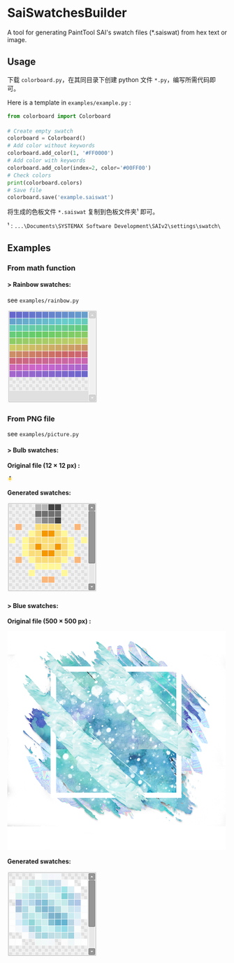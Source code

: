 # SaiSwatchesBuilder

A tool for generating PaintTool SAI's swatch files (*.saiswat) from hex text or image.

## Usage

下载 `colorboard.py`，在其同目录下创建 python 文件 `*.py`，编写所需代码即可。

Here is a template in `examples/example.py` :

```python
from colorboard import Colorboard

# Create empty swatch
colorboard = Colorboard()
# Add color without keywords
colorboard.add_color(1, '#FF0000')
# Add color with keywords
colorboard.add_color(index=2, color='#00FF00')
# Check colors
print(colorboard.colors)
# Save file
colorboard.save('example.saiswat')

```

将生成的色板文件 `*.saiswat` 复制到色板文件夹¹ 即可。

¹ : `...\Documents\SYSTEMAX Software Development\SAIv2\settings\swatch\` 

## Examples

### From math function

#### **> Rainbow swatches:**

see `examples/rainbow.py`

![](/assets/rainbow_saiswat.png)

### From PNG file

see `examples/picture.py`

#### **> Bulb swatches:**

**Original file (12 × 12 px) :**

![](/assets/bulb.png)

**Generated swatches:**

![](/assets/bulb_saiswat.png)

#### **> Blue swatches:**

**Original file (500 × 500 px) :**

![](/assets/blue.png)

**Generated swatches:**

![](/assets/blue_saiswat.png)


